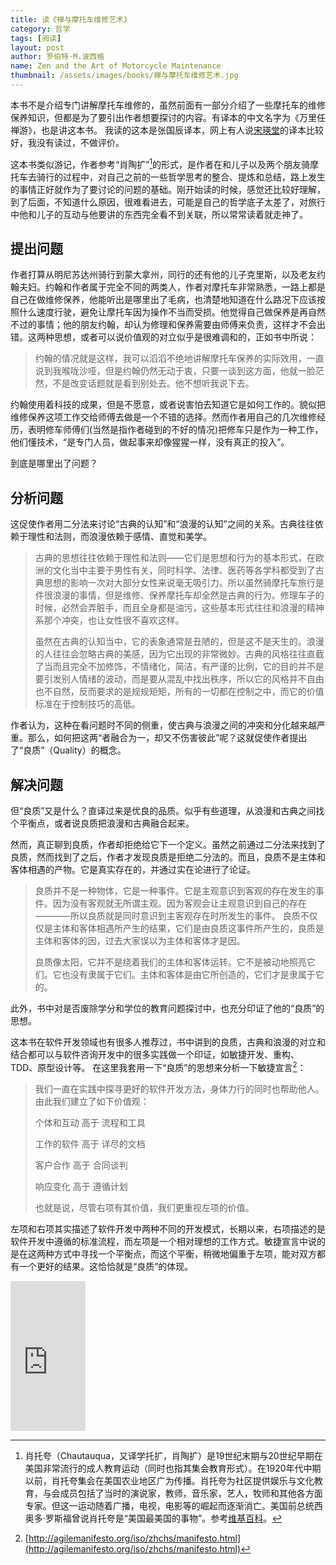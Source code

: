 ```yaml
---
title: 读《禅与摩托车维修艺术》 
category: 哲学  
tags: [阅读]  
layout: post  
author: 罗伯特·M.波西格  
name: Zen and the Art of Motorcycle Maintenance
thumbnail: /assets/images/books/禅与摩托车维修艺术.jpg
---
```


本书不是介绍专门讲解摩托车维修的，虽然前面有一部分介绍了一些摩托车的维修保养知识，但都是为了要引出作者想要探讨的内容。有译本的中文名字为《万里任禅游》，也是讲这本书。
我读的这本是张国辰译本，网上有人说[宋瑛堂](https://book.douban.com/subject/21371617/)的译本比较好，我没有读过，不做评价。

这本书类似游记，作者参考“肖陶扩”[^1]的形式，是作者在和儿子以及两个朋友骑摩托车去骑行的过程中，对自己之前的一些哲学思考的整合、提炼和总结，路上发生的事情正好就作为了要讨论的问题的基础。刚开始读的时候，感觉还比较好理解，到了后面，不知道什么原因，很难看进去，可能是自己的哲学底子太差了，对旅行中他和儿子的互动与他要讲的东西完全看不到关联，所以常常读着就走神了。 

## 提出问题

作者打算从明尼苏达州骑行到蒙大拿州，同行的还有他的儿子克里斯，以及老友约翰夫妇。约翰和作者属于完全不同的两类人，作者对摩托车非常熟悉，一路上都是自己在做维修保养，他能听出是哪里出了毛病，也清楚地知道在什么路况下应该按照什么速度行驶，避免让摩托车因为操作不当而受损。他觉得自己做保养是再自然不过的事情；他的朋友约翰，却认为修理和保养需要由师傅来负责，这样才不会出错。这两种思想，或者可以说价值观的对立似乎是很难调和的，正如书中所说：

> 约翰的情况就是这样，我可以滔滔不绝地讲解摩托车保养的实际效用，一直说到我喉咙沙哑，但是约翰仍然无动于衷，只要一谈到这方面，他就一脸茫然，不是改变话题就是看到别处去。他不想听我说下去。

约翰使用着科技的成果，但是不愿意，或者说害怕去知道它是如何工作的。貌似把维修保养这项工作交给师傅去做是一个不错的选择。然而作者用自己的几次维修经历，表明修车师傅们(当然是指作者碰到的不好的情况)把修车只是作为一种工作，他们懂技术，“是专门人员，做起事来却像猩猩一样，没有真正的投入”。

到底是哪里出了问题？

## 分析问题

这促使作者用二分法来讨论“古典的认知”和“浪漫的认知”之间的关系。古典往往依赖于理性和法则，而浪漫依赖于感情、直觉和美学。

> 古典的思想往往依赖于理性和法则——它们是思想和行为的基本形式，在欧洲的文化当中主要于男性有关，同时科学、法律、医药等各学科都受到了古典思想的影响一次对大部分女性来说毫无吸引力。所以虽然骑摩托车旅行是件很浪漫的事情，但是维修、保养摩托车却全然是古典的行为。修理车子的时候，必然会弄脏手，而且全身都是油污，这些基本形式往往和浪漫的精神系那个冲突，也让女性很不喜欢这样。
> 
>虽然在古典的认知当中，它的表象通常是丑陋的，但是这不是天生的。浪漫的人往往会忽略古典的美感，因为它出现的非常微妙。古典的风格往往直截了当而且完全不加修饰，不情绪化，简洁，有严谨的比例，它的目的并不是要引发别人情绪的波动，而是要从混乱中找出秩序，所以它的风格并不自由也不自然，反而要求的是规规矩矩，所有的一切都在控制之中，而它的价值标准在于控制技巧的高低。

作者认为，这种在看问题时不同的侧重，使古典与浪漫之间的冲突和分化越来越严重。那么，如何把这两“者融合为一，却又不伤害彼此”呢？这就促使作者提出了“良质”（Quality）的概念。

## 解决问题

但“良质”又是什么？直译过来是优良的品质。似乎有些道理，从浪漫和古典之间找个平衡点，或者说良质把浪漫和古典融合起来。

然而，真正聊到良质，作者却拒绝给它下一个定义。虽然之前通过二分法来找到了良质，然而找到了之后，作者才发现良质是拒绝二分法的。而且，良质不是主体和客体相遇的产物。它是真实存在的，并通过实在论进行了论证。

> 良质并不是一种物体，它是一种事件。它是主观意识到客观的存在发生的事件。因为没有客观就无所谓主观。因为客观会让主观意识到自己的存在————所以良质就是同时意识到主客观存在时所发生的事件。
> 良质不仅仅是主体和客体相遇所产生的结果，它们是由良质这事件所产生的，良质是主体和客体的因，过去大家误以为主体和客体才是因。
> 
> 良质像太阳，它并不是绕着我们的主体和客体运转。它不是被动地照亮它们。它也没有隶属于它们。主体和客体是由它所创造的，它们才是隶属于它的。


此外，书中对是否废除学分和学位的教育问题探讨中，也充分印证了他的“良质”的思想。


这本书在软件开发领域也有很多人推荐过，书中讲到的良质，古典和浪漫的对立和结合都可以与软件咨询开发中的很多实践做一个印证，如敏捷开发、重构、TDD、原型设计等。
在这里我套用一下“良质”的思想来分析一下敏捷宣言[^2]：

> 我们一直在实践中探寻更好的软件开发方法，身体力行的同时也帮助他人。由此我们建立了如下价值观：
>
> 个体和互动 高于 流程和工具
>
> 工作的软件 高于 详尽的文档
>
> 客户合作 高于 合同谈判
>
> 响应变化 高于 遵循计划
>
>也就是说，尽管右项有其价值，我们更重视左项的价值。

左项和右项其实描述了软件开发中两种不同的开发模式，长期以来，右项描述的是软件开发中遵循的标准流程，而左项是一个相对理想的工作方式。敏捷宣言中说的是在这两种方式中寻找一个平衡点，而这个平衡，稍微地偏重于左项，能对双方都有一个更好的结果。这恰恰就是“良质”的体现。




[^1]: 肖托夸（Chautauqua，又译学托扩，肖陶扩）是19世纪末期与20世纪早期在美国非常流行的成人教育运动（同时也指其集会教育形式）。在1920年代中期以前，肖托夸集会在美国农业地区广为传播。肖托夸为社区提供娱乐与文化教育，与会成员包括了当时的演说家，教师，音乐家，艺人，牧师和其他各方面专家。但这一运动随着广播，电视，电影等的崛起而逐渐消亡。美国前总统西奥多·罗斯福曾说肖托夸是“美国最美国的事物”。参考[维基百科](https://zh.wikipedia.org/wiki/肖托夸运动)。

[^2]: [http://agilemanifesto.org/iso/zhchs/manifesto.html](http://agilemanifesto.org/iso/zhchs/manifesto.html)



<div class="amazon-buy">
    <div>
        <div class="paper"></div>
        <iframe src="http://rcm-cn.amazon-adsystem.com/e/cm?lt1=_blank&bc1=000000&IS2=1&bg1=FFFFFF&fc1=000000&lc1=0000FF&t=read02-23&o=28&p=8&l=as4&m=amazon&f=ifr&ref=ss_til&asins=B005O4PUFC" style="width:120px;height:240px;" scrolling="no" marginwidth="0" marginheight="0" frameborder="0"></iframe>
    </div>
</div>    